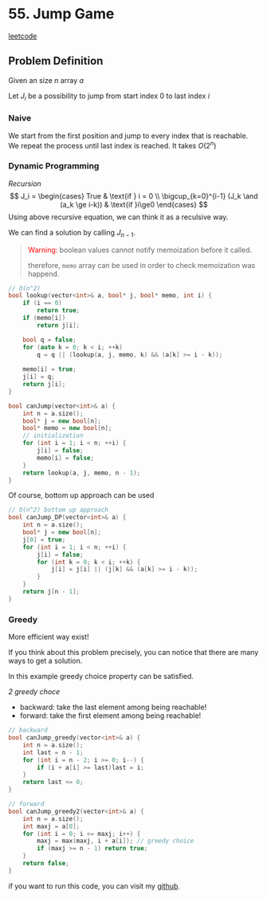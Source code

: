 # 55. Jump Game

[leetcode](https://leetcode.com/problems/jump-game/)

## Problem Definition

Given an size $n$ array $a$ 

Let $J_i$ be a possibility to jump from start index $0$ to last index $i$



### Naive
We start from the first position and jump to every index that is reachable. We repeat the process until last index is reached. It takes $O(2^n)$ 



### Dynamic Programming

*Recursion*
$$
J_i = 
\begin{cases} 
True & \text{if } i = 0 \\
\bigcup_{k=0}^{i-1} (J_k  \and (a_k \ge i-k)) & \text{if }i\ge0
\end{cases}
$$
Using above recursive equation, we can think it as a reculsive way.

We can find a solution by calling $J_{n-1}$.

>  <font color=red>Warning: </font> boolean values cannot notify memoization before it called.
>
> therefore, `memo` array can be used in order to check memoization was happend.

```c++
// O(n^2) 
bool lookup(vector<int>& a, bool* j, bool* memo, int i) {
    if (i == 0)
        return true;
    if (memo[i])
        return j[i];

    bool q = false;
    for (auto k = 0; k < i; ++k)
        q = q || (lookup(a, j, memo, k) && (a[k] >= i - k));
        
    memo[i] = true;
    j[i] = q;
    return j[i];
}

bool canJump(vector<int>& a) {
    int n = a.size();
    bool* j = new bool[n];
    bool* memo = new bool[n];
    // initialization
    for (int i = 1; i < n; ++i) {
        j[i] = false;
        memo[i] = false;
    }
    return lookup(a, j, memo, n - 1);
}
```

Of course, bottom up approach can be used

```c++
// O(n^2) bottom up approach
bool canJump_DP(vector<int>& a) {
    int n = a.size();
    bool* j = new bool[n];
    j[0] = true;
    for (int i = 1; i < n; ++i) {
        j[i] = false;
        for (int k = 0; k < i; ++k) {
            j[i] = j[i] || (j[k] && (a[k] >= i - k));
        }
    }
    return j[n - 1];
}
```



### Greedy 

More efficient way exist! 

If you think about this problem precisely, you can notice that there are many ways to get a solution.

In this example greedy choice property can be satisfied.

*2 greedy choce*

* backward: take the last element among being reachable!
* forward:  take the first element among being reachable! 

```c++
// backward
bool canJump_greedy(vector<int>& a) {
    int n = a.size();
    int last = n - 1;
    for (int i = n - 2; i >= 0; i--) {
        if (i + a[i] >= last)last = i;
    }
    return last <= 0;
}

// forward
bool canJump_greedy2(vector<int>& a) {
    int n = a.size();
    int maxj = a[0];
    for (int i = 0; i <= maxj; i++) {
        maxj = max(maxj, i + a[i]); // greedy choice 
        if (maxj >= n - 1) return true;
    }
    return false;
}
```



if you want to run this code, you can visit my [github](https://github.com/SUNGWOOKYOO/Algorithm/blob/master/src_Cplus/55_Jump.cpp). 

